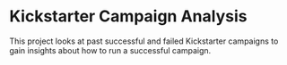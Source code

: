 # Kickstarter Campaign Analysis
This project looks at past successful and failed Kickstarter campaigns to gain insights about how to run a successful campaign.

